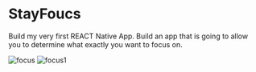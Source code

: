 # StayFoucs
Build my very first REACT Native App.
Build an app that is going to allow you to determine what exactly you want to focus on.

![focus](https://user-images.githubusercontent.com/43754676/150916496-985cabfa-f6ad-4e02-b4ff-ed5cc4a1e036.png)
![focus1](https://user-images.githubusercontent.com/43754676/150916512-c85889e4-471d-43ba-863d-818ee9769956.png)
